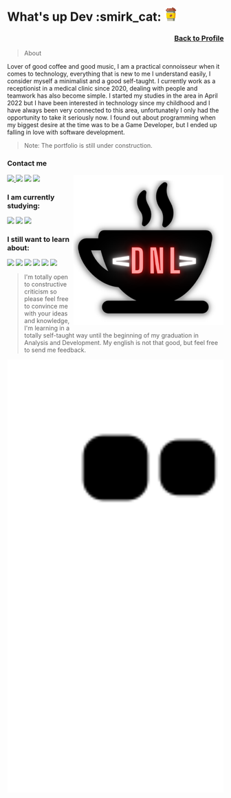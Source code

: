 <h1>What's up Dev :smirk_cat: <img src="https://raw.githubusercontent.com/DevNylo/DevNylo/e7ed4617ce90c315745dfe41a7784e9bd4e734ea/coffee-cup.svg" width="32"></img></h1> 

<h3 align="right"><a href="https://github.com/DevNylo"> Back to Profile </a> </h3>

> About

<p>Lover of good coffee and good music, I am a practical connoisseur when it comes to technology, everything that is new to me I understand easily, I consider myself a minimalist and a good self-taught. I currently work as a receptionist in a medical clinic since 2020, dealing with people and teamwork has also become simple. I started my studies in the area in April 2022 but I have been interested in technology since my childhood and I have always been very connected to this area, unfortunately I only had the opportunity to take it seriously now. I found out about programming when my biggest desire at the time was to be a Game Developer, but I ended up falling in love with software development.</p>

> Note: The portfolio is still under construction.
  
### Contact me

<img src="https://github.com/DevNylo/DevNylo/blob/main/Logo-DNL.svg" width="350" align="right"></a>

<p align="left">
  <a href="mailto: contato_dsr@hotmail.com" alt="Outlook">
  <img src="https://img.shields.io/badge/Microsoft_Outlook-0078D4?style=for-the-badge&logo=microsoft-outlook&logoColor=white"</a>

  <a href="linkedin.com/in/danilo-rocha-437230197/" alt="Linkedin">
  <img src="https://img.shields.io/badge/LinkedIn-0077B5?style=for-the-badge&logo=linkedin&logoColor=white" /></a>

  <a href="https://contate.me/devnylo" alt="WhatsApp">
  <img src="https://img.shields.io/badge/WhatsApp-25D366?style=for-the-badge&logo=whatsapp&logoColor=white"/></a>

  <a href="https://www.instagram.com/its_nyloo/" alt="Instagram">
  <img src="https://img.shields.io/badge/Instagram-E4405F?style=for-the-badge&logo=instagram&logoColor=white"/></a>
    
<h3> I am currently studying: </h3>

<a href="#" alt="HTML5">
<img src="https://img.shields.io/badge/HTML5-E34F26?style=for-the-badge&logo=html5&logoColor=white"/><a/>

<a href="#" alt="CSS">
<img src="https://img.shields.io/badge/CSS3-1572B6?style=for-the-badge&logo=css3&logoColor=white"/><a/>

<a href="#" alt="JavaScript">
<img src="https://img.shields.io/badge/JavaScript-F7DF1E?style=for-the-badge&logo=javascript&logoColor=black"/><a/>

<h3> I still want to learn about: </h3>

<a href="#" alt="ReactJS">
<img src="https://img.shields.io/badge/React-20232A?style=for-the-badge&logo=react&logoColor=61DAFB"/><a/>

<a href="#" alt="NodeJS">
<img src="https://img.shields.io/badge/Node.js-43853D?style=for-the-badge&logo=node.js&logoColor=white"/><a/>

<a href="#" alt="Python">
<img src="https://img.shields.io/badge/Python-14354C?style=for-the-badge&logo=python&logoColor=white"/><a/>

<a href="#" alt="Linux">
<img src="https://img.shields.io/badge/Linux-E34F26?style=for-the-badge&logo=linux&logoColor=black"/><a/>

<a href="#" alt="Git">
<img src="https://img.shields.io/badge/Git-E34F26?style=for-the-badge&logo=git&logoColor=white"/><a/>

<a href="#" alt="MySQL">
<img src="https://img.shields.io/badge/MySQL-00000F?style=for-the-badge&logo=mysql&logoColor=white"/><a/>
  

> I'm totally open to constructive criticism so please feel free to convince me with your ideas and knowledge, I'm learning in a totally self-taught way until the beginning of my graduation in Analysis and Development. My english is not that good, but feel free to send me feedback.
<img src="https://github.com/DevNylo/DevNylo/blob/output/github-contribution-grid-snake.svg" width="600"/>
